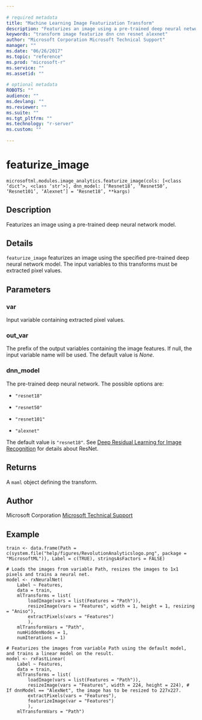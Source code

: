 ```yaml
--- 
 
# required metadata 
title: "Machine Learning Image Featurization Transform" 
description: "Featurizes an image using a pre-trained deep neural network model." 
keywords: "transform image featurize dnn cnn resnet alexnet" 
author: "Microsoft Corporation Microsoft Technical Support" 
manager: "" 
ms.date: "06/26/2017" 
ms.topic: "reference" 
ms.prod: "microsoft-r" 
ms.service: "" 
ms.assetid: "" 
 
# optional metadata 
ROBOTS: "" 
audience: "" 
ms.devlang: "" 
ms.reviewer: "" 
ms.suite: "" 
ms.tgt_pltfrm: "" 
ms.technology: "r-server" 
ms.custom: "" 
 
---
```


# featurize_image



```
microsoftml.modules.image_analytics.featurize_image(cols: [<class ‘dict’>, <class ‘str’>], dnn_model: [‘Resnet18’, ‘Resnet50’, ‘Resnet101’, ‘Alexnet’] = ‘Resnet18’, **kargs)
```




## Description

Featurizes an image using a pre-trained deep neural network model.


## Details

``featurize_image`` featurizes an image using the specified
pre-trained deep neural network model. The input variables to this transforms must
be extracted pixel values.


## Parameters


### var

Input variable containing extracted pixel values.


### out_var

The prefix of the output variables containing the image features.
If null, the input variable name will be used. The default value is *None*.


### dnn_model

The pre-trained deep neural network. The possible options are:

* ``"resnet18"`` 

* ``"resnet50"`` 

* ``"resnet101"`` 

* ``"alexnet"`` 

The default value is ``"resnet18"``.
See [Deep Residual Learning for Image Recognition](http://www.cv-foundation.org/openaccess/content_cvpr_2016/html/He_Deep_Residual_Learning_CVPR_2016_paper.html.md)
for details about ResNet.


## Returns

A ``maml`` object defining the transform.


## Author

Microsoft Corporation [Microsoft Technical Support](https://go.microsoft.com/fwlink/?LinkID=698556&clcid=0x409.md)


## Example



```
train <- data.frame(Path = c(system.file("help/figures/RevolutionAnalyticslogo.png", package = "MicrosoftML")), Label = c(TRUE), stringsAsFactors = FALSE)

# Loads the images from variable Path, resizes the images to 1x1 pixels and trains a neural net.
model <- rxNeuralNet(
    Label ~ Features,
    data = train,
    mlTransforms = list(
        loadImage(vars = list(Features = "Path")),
        resizeImage(vars = "Features", width = 1, height = 1, resizing = "Aniso"),
        extractPixels(vars = "Features")
        ),
    mlTransformVars = "Path",
    numHiddenNodes = 1,
    numIterations = 1)

# Featurizes the images from variable Path using the default model, and trains a linear model on the result.
model <- rxFastLinear(
    Label ~ Features,
    data = train,
    mlTransforms = list(
        loadImage(vars = list(Features = "Path")),
        resizeImage(vars = "Features", width = 224, height = 224), # If dnnModel == "AlexNet", the image has to be resized to 227x227.
        extractPixels(vars = "Features"),
        featurizeImage(var = "Features")
        ),
    mlTransformVars = "Path")
```

